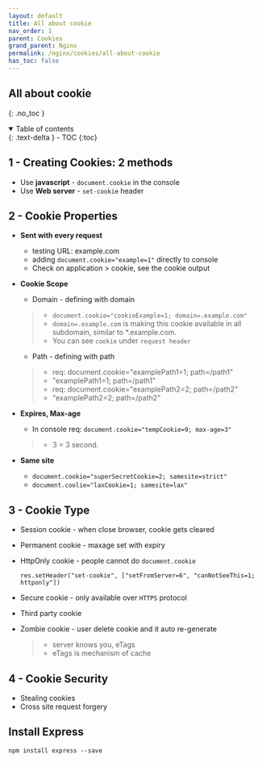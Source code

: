 ```yaml
---
layout: default    
title: All about cookie
nav_order: 1
parent: Cookies
grand_parent: Nginx
permalink: /nginx/cookies/all-about-cookie
has_toc: false
---
```


## All about cookie
{: .no_toc } 

<details open markdown="block">
  <summary>
    Table of contents
  </summary>
  {: .text-delta }
- TOC
{:toc}
</details>


## 1 - Creating Cookies: 2 methods

* Use **javascript** - `document.cookie` in the console
* Use **Web server** - `set-cookie` header 

## 2 - Cookie Properties 

* **Sent with every request** 

   * testing URL: example.com 
   * adding `document.cookie="example=1"` directly to console
   * Check on application > cookie, see the cookie output

* **Cookie Scope** 

   * Domain - defining with domain 
    >* `document.cookie="cookieExample=1; domain=.example.com"` 
    >* `domain=.example.com` is making this cookie available in all subdomain, similar to *.example.com. 
    >* You can see `cookie` under `request header` 

   * Path - defining with path 
    >* req: document.cookie="examplePath1=1; path=/path1"
    >* "examplePath1=1; path=/path1"
    >* req: document.cookie="examplePath2=2; path=/path2"
    >* "examplePath2=2; path=/path2"

* **Expires, Max-age**
   
   * In console req: `document.cookie="tempCookie=9; max-age=3"` 
    >* 3 = 3 second. 
 
* **Same site**

   * `document.cookie="superSecretCookie=2; samesite=strict"`
   * `document.coolie="laxCookie=1; samesite=lax"`

## 3 - Cookie Type 
    
* Session cookie - when close browser, cookie gets cleared 
* Permanent cookie - maxage set with expiry  
* HttpOnly cookie - people cannot do `document.cookie` 
  
    ```
    res.setHeader("set-cookie", ["setFromServer=6", "canNotSeeThis=1; httponly"])
    ```

* Secure cookie - only available over `HTTPS` protocol 
* Third party cookie 
* Zombie cookie - user delete cookie and it auto re-generate 
    >* server knows you, eTags
    >* eTags is mechanism of cache

## 4 - Cookie Security 

* Stealing cookies
* Cross site request forgery 

## Install Express

```
npm install express --save
```